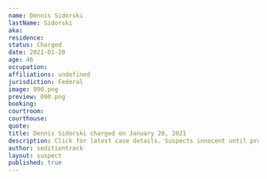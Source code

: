 ```yaml
---
name: Dennis Sidorski
lastName: Sidorski
aka: 
residence: 
status: Charged
date: 2021-01-20
age: 46
occupation: 
affiliations: undefined
jurisdiction: Federal
image: 090.png
preview: 090.png
booking: 
courtroom: 
courthouse: 
quote: 
title: Dennis Sidorski charged on January 20, 2021
description: Click for latest case details. Suspects innocent until proven guilty.
author: seditiontrack
layout: suspect
published: true
---
```

